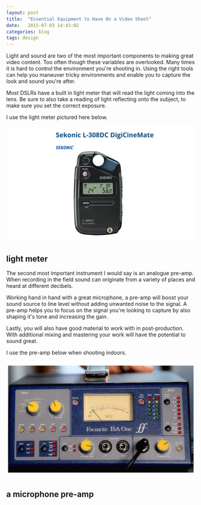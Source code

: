 ```yaml
---
layout: post
title:  "Essential Equipment to Have On a Video Shoot"
date:   2015-07-03 14:43:02
categories: blog
tags: design
---
```


Light and sound are two of the most important components to making great video content.    Too often though these variables are overlooked.  Many times it is hard to control the environment you're shooting in.  Using the right tools can help you maneuver tricky environments and enable you to capture the look and sound you're after.  

Most DSLRs have a built in light meter that will read the light coming into the lens.  Be sure to also take a reading of light reflecting onto the subject, to make sure you set the correct exposure. 

I use the light meter pictured here below.  

![Video Light Meter](/images/lightMeter.png)

## light meter 

The second most important instrument I would say is an analogue pre-amp.  When recording in the field sound can originate from a variety of places and heard at different decibels. 

 Working hand in hand with a great microphone, a pre-amp will boost your sound source to line level without adding unwanted noise to the signal.  A pre-amp helps you to focus on the signal you're looking to capture by also shaping it's tone and increasing the gain. 

 Lastly, you will also have good material to work with in post-production.  With additional mixing and mastering your work will have the potential to sound great. 

I use the pre-amp below when shooting indoors.

![Microphone Pre-Amp](/images/preAmp.png)  

## a microphone pre-amp

